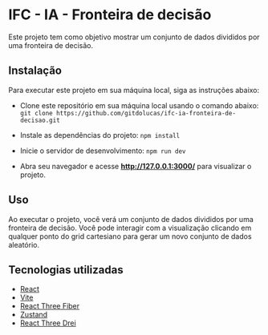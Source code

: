 # IFC - IA - Fronteira de decisão
Este projeto tem como objetivo mostrar um conjunto de dados divididos por uma fronteira de decisão. 

## Instalação
Para executar este projeto em sua máquina local, siga as instruções abaixo:


- Clone este repositório em sua máquina local usando o comando abaixo:
    `git clone https://github.com/gitdolucas/ifc-ia-fronteira-de-decisao.git`

- Instale as dependências do projeto:
    `npm install`

- Inicie o servidor de desenvolvimento:
    `npm run dev`

- Abra seu navegador e acesse **http://127.0.0.1:3000/** para visualizar o projeto.

## Uso
Ao executar o projeto, você verá um conjunto de dados divididos por uma fronteira de decisão. Você pode interagir com a visualização clicando em qualquer ponto do grid cartesiano para gerar um novo conjunto de dados aleatório.

## Tecnologias utilizadas
-   [React](https://reactjs.org/)
-   [Vite](https://vitejs.dev/)
-   [React Three Fiber](https://github.com/pmndrs/react-three-fiber)
-   [Zustand](https://github.com/pmndrs/zustand)
-   [React Three Drei](https://github.com/pmndrs/drei)